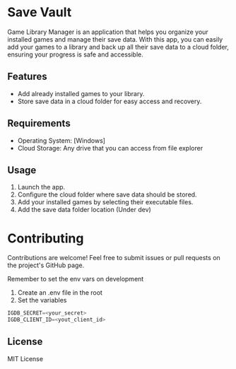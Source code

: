 # Save Vault
Game Library Manager is an application that helps you organize your installed games and manage their save data. With this app, you can easily add your games to a library and back up all their save data to a cloud folder, ensuring your progress is safe and accessible.

## Features
- Add already installed games to your library.
- Store save data in a cloud folder for easy access and recovery.

## Requirements
- Operating System: [Windows]
- Cloud Storage: Any drive that you can access from file explorer
  
## Usage
1. Launch the app.
2. Configure the cloud folder where save data should be stored.
3. Add your installed games by selecting their executable files.
4. Add the save data folder location (Under dev)
   
# Contributing
Contributions are welcome! Feel free to submit issues or pull requests on the project's GitHub page.

Remember to set the env vars on development

1. Create an .env file in the root
2. Set the variables
```javascript
IGDB_SECRET=<your_secret>
IGDB_CLIENT_ID=<yout_client_id>
```

## License
MIT License